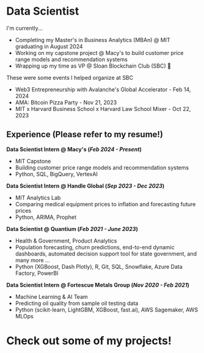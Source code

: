 # Data Scientist

I'm currently...

- Completing my Master's in Business Analytics (MBAn) @ MIT graduating in August 2024
- Working on my capstone project @ Macy's to build customer price range models and recommendation systems
- Wrapping up my time as VP @ Sloan Blockchain Club (SBC) 🥲

These were some events I helped organize at SBC

- Web3 Entrepreneurship with Avalanche's Global Accelerator - Feb 14, 2024
- AMA: Bitcoin Pizza Party - Nov 21, 2023
- MIT x Harvard Business School x Harvard Law School Mixer - Oct 22, 2023

## Experience (Please refer to my resume!)

**Data Scientist Intern @ Macy's (_Feb 2024 - Present_)**
- MIT Capstone
- Building customer price range models and recommendation systems
- Python, SQL, BigQuery, VertexAI

**Data Scientist Intern @ Handle Global (_Sep 2023 - Dec 2023_)**
- MIT Analytics Lab
- Comparing medical equipment prices to inflation and forecasting future prices
- Python, ARIMA, Prophet

**Data Scientist @ Quantium (_Feb 2021 - June 2023_)**
- Health & Government, Product Analytics
- Population forecasting, churn predictions, end-to-end dynamic dashboards, automated decision support tool for state government, and many more ...
- Python (XGBoost, Dash Plotly), R, Git, SQL, Snowflake, Azure Data Factory, PowerBI

**Data Scientist Intern @ Fortescue Metals Group (_Nov 2020 - Feb 2021_)**
- Machine Learning & AI Team
- Predicting oil quality from sample oil testing data
- Python (scikit-learn, LightGBM, XGBoost, fast.ai), AWS Sagemaker, AWS MLOps

# Check out some of my projects!






